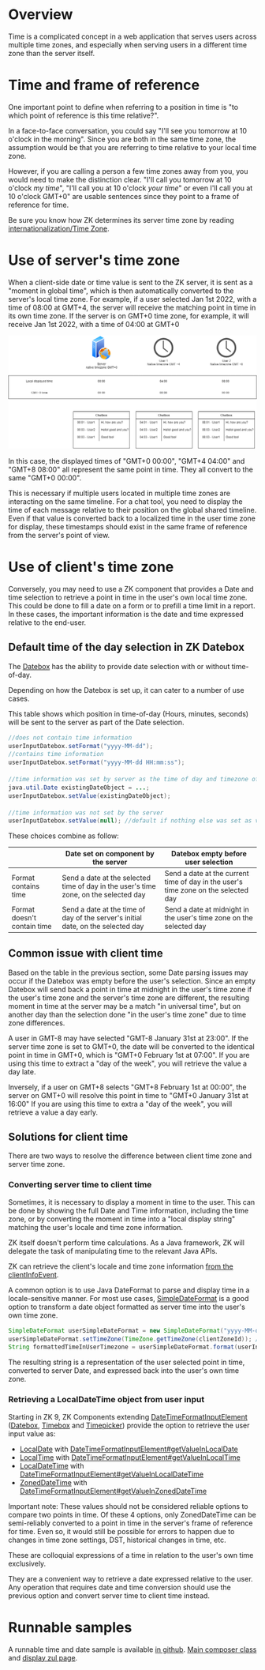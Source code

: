 

# Overview

Time is a complicated concept in a web application that serves users
across multiple time zones, and especially when serving users in a
different time zone than the server itself.

# Time and frame of reference

One important point to define when referring to a position in time is
"to which point of reference is this time relative?".

In a face-to-face conversation, you could say "I'll see you tomorrow at
10 o'clock in the morning". Since you are both in the same time zone,
the assumption would be that you are referring to time relative to your
local time zone.

However, if you are calling a person a few time zones away from you, you
would need to make the distinction clear. "I'll call you tomorrow at 10
o'clock *my time*", "I'll call you at 10 o'clock *your time*" or even
I'll call you at 10 o'clock GMT+0" are usable sentences since they point
to a frame of reference for time.

Be sure you know how ZK determines its server time zone by reading
[internationalization/Time
Zone]({{site.baseurl}}/zk_dev_ref/internationalization/time_zone).

# Use of server's time zone

When a client-side date or time value is sent to the ZK server, it is
sent as a "moment in global time", which is then automatically converted
to the server's local time zone. For example, if a user selected Jan 1st
2022, with a time of 08:00 at GMT+4, the server will receive the
matching point in time in its own time zone. If the server is on GMT+0
time zone, for example, it will receive Jan 1st 2022, with a time of
04:00 at GMT+0

![](/zk_dev_ref/images/Universal_time_conversion.png)

In this case, the displayed times of "GMT+0 00:00", "GMT+4 04:00" and
"GMT+8 08:00" all represent the same point in time. They all convert to
the same "GMT+0 00:00".

This is necessary if multiple users located in multiple time zones are
interacting on the same timeline. For a chat tool, you need to display
the time of each message relative to their position on the global shared
timeline. Even if that value is converted back to a localized time in
the user time zone for display, these timestamps should exist in the
same frame of reference from the server's point of view.

# Use of client's time zone

Conversely, you may need to use a ZK component that provides a Date and
time selection to retrieve a point in time in the user's own local time
zone. This could be done to fill a date on a form or to prefill a time
limit in a report. In these cases, the important information is the date
and time expressed relative to the end-user.

## Default time of the day selection in ZK Datebox

The [ Datebox](ZK_component_reference/Input/Datebox) has
the ability to provide date selection with or without time-of-day.

Depending on how the Datebox is set up, it can cater to a number of use
cases.

This table shows which position in time-of-day (Hours, minutes, seconds)
will be sent to the server as part of the Date selection.

```java
//does not contain time information
userInputDatebox.setFormat("yyyy-MM-dd");
//contains time information
userInputDatebox.setFormat("yyyy-MM-dd HH:mm:ss");

//time information was set by server as the time of day and timezone of the date object passed to the component
java.util.Date existingDateObject = ...;
userInputDatebox.setValue(existingDateObject);

//time information was not set by the server
userInputDatebox.setValue(null); //default if nothing else was set as value.
```

These choices combine as follow:

|                             | Date set on component by the server                                                  | Datebox empty before user selection                                                |
|-----------------------------|--------------------------------------------------------------------------------------|------------------------------------------------------------------------------------|
| Format contains time        | Send a date at the selected time of day in the user's time zone, on the selected day | Send a date at the current time of day in the user's time zone on the selected day |
| Format doesn't contain time | Send a date at the time of day of the server's initial date, on the selected day     | Send a date at midnight in the user's time zone on the selected day                |

## Common issue with client time

Based on the table in the previous section, some Date parsing issues may
occur if the Datebox was empty before the user's selection. Since an
empty Datebox will send back a point in time at midnight in the user's
time zone if the user's time zone and the server's time zone are
different, the resulting moment in time at the server may be a match "in
universal time", but on another day than the selection done "in the
user's time zone" due to time zone differences.

A user in GMT-8 may have selected "GMT-8 January 31st at 23:00". If the
server time zone is set to GMT+0, the date will be converted to the
identical point in time in GMT+0, which is "GMT+0 February 1st at
07:00". If you are using this time to extract a "day of the week", you
will retrieve the value a day late.

Inversely, if a user on GMT+8 selects "GMT+8 February 1st at 00:00", the
server on GMT+0 will resolve this point in time to "GMT+0 January 31st
at 16:00" If you are using this time to extra a "day of the week", you
will retrieve a value a day early.

## Solutions for client time

There are two ways to resolve the difference between client time zone
and server time zone.

### Converting server time to client time

Sometimes, it is necessary to display a moment in time to the user. This
can be done by showing the full Date and Time information, including the
time zone, or by converting the moment in time into a "local display
string" matching the user's locale and time zone information.

ZK itself doesn't perform time calculations. As a Java framework, ZK
will delegate the task of manipulating time to the relevant Java APIs.

ZK can retrieve the client's locale and time zone information [from the
clientInfoEvent]({{site.baseurl}}/zk_dev_ref/ui_patterns/browser_information_and_control).

A common option is to use Java DateFormat to parse and display time in a
locale-sensitive manner. For most use cases,
[SimpleDateFormat](https://docs.oracle.com/javase/10/docs/api/java/text/SimpleDateFormat.html)
is a good option to transform a date object formatted as server time
into the user's own time zone.

```java
SimpleDateFormat userSimpleDateFormat = new SimpleDateFormat("yyyy-MM-dd HH:mm:ss"); //creates a SimpleDateFormat formatter
userSimpleDateFormat.setTimeZone(TimeZone.getTimeZone(clientZoneId)); //Select the time zone in which the Date object should be displayed
String formattedTimeInUserTimezone = userSimpleDateFormat.format(userInputDatebox.getValue()); //retrieve and parse a Date object
```

The resulting string is a representation of the user selected point in
time, converted to server Date, and expressed back into the user's own
time zone.

### Retrieving a LocalDateTime object from user input

Starting in ZK 9, ZK Components extending
[DateTimeFormatInputElement](https://www.zkoss.org/javadoc/latest/zk/org/zkoss/zul/impl/DateTimeFormatInputElement.html)
([Datebox]({{site.baseurl}}/zk_component_ref/input/datebox),
[Timebox]({{site.baseurl}}/zk_component_ref/input/timebox) and
[Timepicker]({{site.baseurl}}/zk_component_ref/input/timepicker))
provide the option to retrieve the user input value as:

- [LocalDate](https://docs.oracle.com/javase/8/docs/api/java/time/LocalDate.html)
  with
  [DateTimeFormatInputElement#getValueInLocalDate](https://www.zkoss.org/javadoc/latest/zk/org/zkoss/zul/impl/DateTimeFormatInputElement.html#getValueInLocalDate--)
- [LocalTime](https://docs.oracle.com/javase/8/docs/api/java/time/LocalTime.html)
  with
  [DateTimeFormatInputElement#getValueInLocalTime](https://www.zkoss.org/javadoc/latest/zk/org/zkoss/zul/impl/DateTimeFormatInputElement.html#getValueInLocalTime--)
- [LocalDateTime](https://docs.oracle.com/javase/8/docs/api/java/time/LocalDateTime.html)
  with
  [DateTimeFormatInputElement#getValueInLocalDateTime](https://www.zkoss.org/javadoc/latest/zk/org/zkoss/zul/impl/DateTimeFormatInputElement.html#getValueInLocalDateTime--)
- [ZonedDateTime](https://docs.oracle.com/javase/8/docs/api/java/time/ZonedDateTime.html)
  with
  [DateTimeFormatInputElement#getValueInZonedDateTime](https://www.zkoss.org/javadoc/latest/zk/org/zkoss/zul/impl/DateTimeFormatInputElement.html#getValueInZonedDateTime--)

Important note: These values should not be considered reliable options
to compare two points in time. Of these 4 options, only ZonedDateTime
can be semi-reliably converted to a point in time in the server's frame
of reference for time. Even so, it would still be possible for errors to
happen due to changes in time zone settings, DST, historical changes in
time, etc.

These are colloquial expressions of a time in relation to the user's own
time exclusively.

They are a convenient way to retrieve a date expressed relative to the
user. Any operation that requires date and time conversion should use
the previous option and convert server time to client time instead.

# Runnable samples

A runnable time and date sample is available [in
github](https://github.com/zkoss/zkbooks/tree/master/developersreference).
[Main composer
class](https://github.com/zkoss/zkbooks/blob/master/developersreference/developersreference/src/main/java/org/zkoss/reference/developer/internationalization/DateboxTimezoneComposer.java)
and [display zul
page](https://github.com/zkoss/zkbooks/blob/master/developersreference/developersreference/src/main/webapp/internationalization/datebox-timezone.zul).
